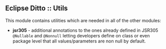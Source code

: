 ## Eclipse Ditto :: Utils

This module contains utilities which are needed in all of the other modules:
* **jsr305** - additional annotations to the ones already defined in JSR305 `@Nullable` and `@Nonnull`
  letting developers define on class or even package level that all values/parameters are non null by default.
